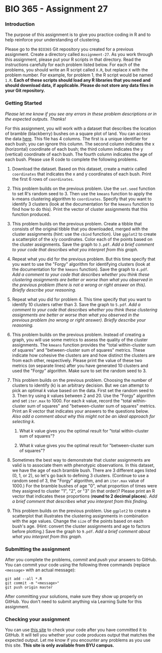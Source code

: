 # BIO 365 - Assignment 27

### Introduction

The purpose of this assignment is to give you practice coding in R and to help reinforce your understanding of clustering.

Please go to the `BIO365` Git repository you created for a previous assignment. Create a directory called `Assignment-27`. As you work through this assignment, please put your R scripts in that directory. Read the instructions carefully for each problem listed below. For each of the problems, you should write an R script called `X.R`, but replace `X` with the problem number. For example, for problem 1, the R script would be named `1.R`. **Each of these scripts should load any R libraries that you need and should download data, if applicable. Please do not store any data files in your Git repository.**

### Getting Started

*Please let me know if you see any errors in these problem descriptions or in the expected outputs. Thanks!*

For this assignment, you will work with a dataset that describes the location of bramble (blackberry) bushes on a square plot of land. You can access the data [here](http://vincentarelbundock.github.io/Rdatasets/csv/boot/brambles.csv). This file has 4 columns. The first is a unique identifier for each bush; you can ignore this column. The second column indicates the x (horizontal) coordinate of each bush; the third column indicates the y (vertical) coordinate of each bush. The fourth column indicates the age of each bush. Please use R code to complete the following problems.

1. Download the dataset. Based on this dataset, create a matrix called `coordinates` that indicates the x and y coordinates of each bush. Print the first 6 rows of `coordinates`.

2. This problem builds on the previous problem. Use the `set.seed` function to set R's random seed to 3. Then use the `kmeans` function to apply the k-means clustering algorithm to `coordinates`. Specify that you want to identify 3 clusters (look at the documentation for the `kmeans` function to find how to do this). Print the vector of cluster assignments that this function produced.

3. This problem builds on the previous problem. Create a tibble that consists of the original tibble that you downloaded, merged with the cluster assignments (hint: use the `cbind` function). Use `ggplot2` to create a scatterplot of the x/y coordinates. Color each of the points based on the cluster assignments. Save the graph to `3.pdf`. *Add a brief comment to your code that describes what you interpret from this graph.*

4. Repeat what you did for the previous problem. But this time specify that you want to use the "Forgy" algorithm for identifying clusters (look at the documentation for the `kmeans` function). Save the graph to `4.pdf`. *Add a comment to your code that describes whether you think these clustering assignments are better or worse than what you observed in the previous problem (there is not a wrong or right answer on this). Briefly describe your reasoning.*

5. Repeat what you did for problem 4. This time specify that you want to identify 10 clusters rather than 3. Save the graph to `5.pdf`. *Add a comment to your code that describes whether you think these clustering assignments are better or worse than what you observed in the previous problem (no wrong or right answer). Briefly describe your reasoning.*

6. This problem builds on the previous problem. Instead of creating a graph, you will use some metrics to assess the quality of the cluster assignments. The `kmeans` function provides the "total within-cluster sum of squares" and "between-cluster sum of squares" metrics. These indicate how cohesive the clusters are and how distinct the clusters are from each other, respectively. Please print the value of these two metrics (on separate lines) after you have generated 10 clusters and used the "Forgy" algorithm. Make sure to set the random seed to 3.

7. This problem builds on the previous problem. Choosing the number of clusters to identify (k) is an arbitrary decision. But we can attempt to pick an optimal *k* value based on the data. First set the random seed to 3. Then try using *k* values between 2 and 20. Use the "Forgy" algorithm and set `iter.max` to 1000. For each *k* value, record the "total within-cluster sum of squares" and "between-cluster sum of squares" metrics. Print an R vector that indicates your answers to the questions below. *Also add a comment about why this might not be an ideal approach for selecting k.*

    1. What *k* value gives you the optimal result for "total within-cluster sum of squares"?

    2. What *k* value gives you the optimal result for "between-cluster sum of squares"?

8. Sometimes the best way to demonstrate that cluster assignments are valid is to associate them with phenotypic observations. In this dataset, we have the age of each bramble bush. There are 3 different ages listed (0, 1, or 2), so let's go back to defining 3 clusters. (Continue to use a random seed of 3, the "Forgy" algorithm, and an `iter.max` value of 1000.) For the bramble bushes of age "0", what proportion of times were they assigned to cluster "1", "2", or "3" (in that order)? Please print an R vector that indicates these proportions (**round to 2 decimal places**). *Add a brief comment that describes what you interpret from this finding.*

9. This problem builds on the previous problem. Use `ggplot2` to create a scatterplot that illustrates the clustering assignments in combination with the age values. Change the `size` of the points based on each bush's age. (Hint: convert the cluster assignments and age to factors before plotting.) Save the graph to `9.pdf`. *Add a brief comment about what you interpret from this graph.*

### Submitting the assignment

After you complete the problems, *commit* and *push* your answers to GitHub. You can commit your code using the following three commands (replace `<message>` with an actual message):

```
git add --all *.R
git commit -m "<message>"
git push origin master
```

After committing your solutions, make sure they show up properly on GitHub. You don't need to submit anything via Learning Suite for this assignment.

### Checking your assignment

You can use [this site](http://bonsai.byu.edu:9000) to check your code after you have committed it to GitHub. It will tell you whether your code produces output that matches the expected output. Let me know if you encounter any problems as you use this site. **This site is only available from BYU campus.**